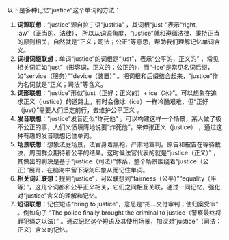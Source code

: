 以下是多种记忆“justice”这个单词的方法：
1. **词源联想**：“justice”源自拉丁语“justitia” ，其词根“just-”表示“right, law”（正当的、法律）， 所以从词源角度，“justice”就和遵循法律、秉持正当的原则相关，自然就是“正义；司法；公正”等意思，帮助我们理解记忆单词含义。
2. **词根词缀联想**：单词“justice”的词根是“just”，表示“公平的，正义的” ，常见相关词汇如“just”（形容词，正义的；公正的），而“-ice”是常见名词后缀，如“service（服务）”“device（装置）” 。把词根和后缀结合起来，“justice”作为名词就是“正义；司法”等含义。 
3. **词形联想**：“justice”形似“just（正好；正义的）+ ice（冰）”。可以想象在追求正义（justice）的道路上，有时会像冰（ice）一样冷酷艰难，但“正好（just）”需要人们坚定前行，去维护公平正义 。
4. **发音联想**：“justice”发音近似“炸死他” 。可以构建这样一个场景，某人做了极不公正的事，人们义愤填膺地说要“炸死他”，来伸张正义（justice） ，通过这种有趣的发音联想记住单词。
5. **场景联想**：想象法庭场景，法官身着黑袍，严肃地宣判。原告和被告在等待裁决，周围群众期待着公平的结果。这时候法官代表的就是“justice（正义）” ，其做出的判决是基于“justice（司法）”体系，整个场景围绕着“justice（公正）”展开，在脑海中留下深刻印象从而记住单词。
6. **相关词汇联想**：提到“justice”，可以联想到“fairness（公平）”“equality（平等）”，这几个词都和公平正义相关，它们之间相互关联，通过一同记忆，强化对“justice”含义的理解和记忆。 
7. **短语联想**：记住短语“bring to justice”，意思是“把…交付审判；使归案受审” 。例如句子 “The police finally brought the criminal to justice（警察最终将罪犯绳之以法）” 。通过记忆这个短语及其使用场景，加深对“justice”（司法；正义）含义的记忆。 